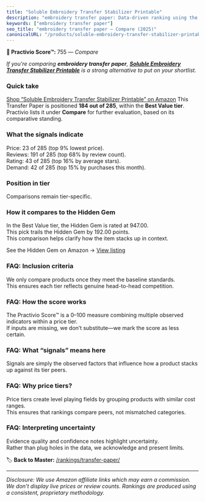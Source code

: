 ```yaml
---
title: "Soluble Embroidery Transfer Stabilizer Printable"
description: "embroidery transfer paper: Data-driven ranking using the Practivio Score™. Positioned by quality, value, demand, findability, momentum."
keywords: ["embroidery transfer paper"]
seo_title: "embroidery transfer paper — Compare (2025)"
canonicalURL: "/products/soluble-embroidery-transfer-stabilizer-printable-B0DPVC3RGQ/"
---
```


**🛒 Practivio Score™:** 755 — _Compare_


*If you're comparing **embroidery transfer paper**, **[Soluble Embroidery Transfer Stabilizer Printable](https://www.amazon.com/dp/B0DPVC3RGQ?tag=practivio-20)** is a strong alternative to put on your shortlist.*
### Quick take
[Shop “Soluble Embroidery Transfer Stabilizer Printable” on Amazon](https://www.amazon.com/dp/B0DPVC3RGQ?tag=practivio-20)
This Transfer Paper is positioned **184 out of 285**, within the **Best Value tier**.  
Practivio lists it under **Compare** for further evaluation, based on its comparative standing.

### What the signals indicate
Price: 23 of 285 (top 9% lowest price).  
Reviews: 191 of 285 (top 68% by review count).  
Rating: 43 of 285 (top 16% by average stars).  
Demand: 42 of 285 (top 15% by purchases this month).

### Position in tier
Comparisons remain tier-specific.

### How it compares to the Hidden Gem
In the Best Value tier, the Hidden Gem is rated at 947.00.  
This pick trails the Hidden Gem by 192.00 points.  
This comparison helps clarify how the item stacks up in context.  

See the Hidden Gem on Amazon → [View listing](https://www.amazon.com/dp/B0943DQ9CD?tag=practivio-20)

### FAQ: Inclusion criteria
We only compare products once they meet the baseline standards.  
This ensures each tier reflects genuine head-to-head competition.

### FAQ: How the score works
The Practivio Score™ is a 0–100 measure combining multiple observed indicators within a price tier.  
If inputs are missing, we don’t substitute—we mark the score as less certain.

### FAQ: What “signals” means here
Signals are simply the observed factors that influence how a product stacks up against its tier peers.

### FAQ: Why price tiers?
Price tiers create level playing fields by grouping products with similar cost ranges.  
This ensures that rankings compare peers, not mismatched categories.

### FAQ: Interpreting uncertainty
Evidence quality and confidence notes highlight uncertainty.  
Rather than plug holes in the data, we acknowledge and present limits.

<!-- Missing template for Compare/CompareWithinPriceClass -->


🏷️ **Back to Master:** [/rankings/transfer-paper/](/rankings/transfer-paper/)

---
_Disclosure: We use Amazon affiliate links which may earn a commission. We don’t display live prices or review counts. Rankings are produced using a consistent, proprietary methodology._
